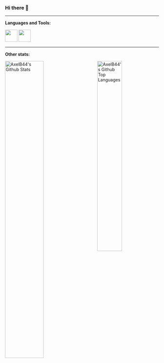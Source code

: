 ### Hi there 👋

<!--
**AxelB44/AxelB44** is a ✨ _special_ ✨ repository because its `README.md` (this file) appears on your GitHub profile.

Here are some ideas to get you started:

- 🔭 I’m currently working on ...
- 🌱 I’m currently learning ...
- 👯 I’m looking to collaborate on ...
- 🤔 I’m looking for help with ...
- 💬 Ask me about ...
- 📫 How to reach me: ...
- 😄 Pronouns: ...
- ⚡ Fun fact: ...
-->

<hr>

**Languages and Tools:**  

<code><img height="40" src="https://raw.githubusercontent.com/NotMyself/DotNetCoreKoans/master/static/img/dot-net-core-koans-logo.svg"></code>
<code><img height="40" src="https://upload.wikimedia.org/wikipedia/commons/7/7e/Dart-logo.png"></code>

<hr>

**Other stats:** 

<img align="right" width="40%" alt="AxelB44's Github Top Languages" src="https://github-readme-stats-1-psi.vercel.app/api/top-langs/?username=AxelB44&theme=dark&count_private=true&layout=compact" />
<img align="left" width="50%" alt="AxelB44's Github Stats" src="https://github-readme-stats-1-psi.vercel.app/api?username=AxelB44&show_icons=true&theme=dark&count_private=true" />
